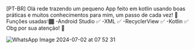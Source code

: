 [PT-BR]
Olá rede trazendo um pequeno App feito em kotlin usando boas práticas e muitos conhecimentos para mim, um passo de cada vez! 🥇
Funções usadas👇🏾
-Android Studio ✅
-XML ✅
-RecyclerView ✅
-Kotlin ✅
Obg por sua atenção! 🎈

![WhatsApp Image 2024-07-02 at 07 52 31](https://github.com/Lucio-Gabriel/App-FrontEnd/assets/129960209/1de174f8-2a8b-48d3-b7b1-47c1e6e19d2b)
